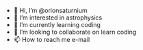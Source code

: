 - 👋 Hi, I’m @orionsaturnium
- 👀 I’m interested in astrophysics
- 🌱 I’m currently learning coding
- 💞️ I’m looking to collaborate on learn coding
- 📫 How to reach me e-mail

<!---
orionsaturnium/orionsaturnium is a ✨ special ✨ repository because its `README.md` (this file) appears on your GitHub profile.
You can click the Preview link to take a look at your changes.
--->
